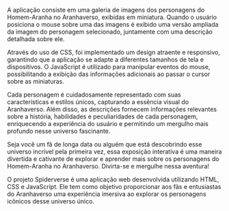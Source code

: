 A aplicação consiste em uma galeria de imagens dos personagens do Homem-Aranha no Aranhaverso, exibidas em miniatura. Quando o usuário posiciona o mouse sobre uma das imagens é exibido uma versão ampliada da imagem do personagem selecionado, juntamente com uma descrição detalhada sobre ele.

Através do uso de CSS, foi implementado um design atraente e responsivo, garantindo que a aplicação se adapte a diferentes tamanhos de tela e dispositivos. O JavaScript é utilizado para manipular eventos do mouse, possibilitando a exibição das informações adicionais ao passar o cursor sobre as miniaturas.

Cada personagem é cuidadosamente representado com suas características e estilos únicos, capturando a essência visual do Aranhaverso. Além disso, as descrições fornecem informações relevantes sobre a história, habilidades e peculiaridades de cada personagem, enriquecendo a experiência do usuário e permitindo um mergulho mais profundo nesse universo fascinante.

Seja você um fã de longa data ou alguém que está descobrindo esse universo incrível pela primeira vez, essa exposição interativa é uma maneira divertida e cativante de explorar e aprender mais sobre os personagens do Homem-Aranha no Aranhaverso. Divirta-se e mergulhe nessa aventura!

O projeto Spiderverse é uma aplicação web desenvolvida utilizando HTML, CSS e JavaScript. Ele tem como objetivo proporcionar aos fãs e entusiastas do Aranhaverso uma experiência imersiva ao explorar os personagens icônicos desse universo único.
